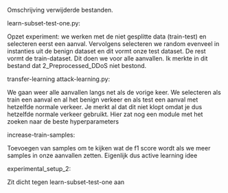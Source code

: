 Omschrijving verwijderde bestanden.

learn-subset-test-one.py:

Opzet experiment: we werken met de niet gesplitte data (train-test) en selecteren eerst een aanval.
Vervolgens selecteren we random evenveel in instanties uit de benign dataset en dit vormt onze test dataset.
De rest vormt de train-dataset. Dit doen we voor alle aanvallen. Ik merkte in dit bestand dat 2_Preprocessed_DDoS niet bestond.

transfer-learning attack-learning.py:

We gaan weer alle aanvallen langs net als de vorige keer. 
We selecteren als train een aanval en al het benign verkeer en als test een aanval met hetzelfde normale verkeer.
Je merkt al dat dit niet klopt omdat je dus hetzelfde normale verkeer gebruikt. 
Hier zat nog een module met het zoeken naar de beste hyperparameters

increase-train-samples:

Toevoegen van samples om te kijken wat de f1 score wordt als we meer samples in onze aanvallen zetten. Eigenlijk dus active learning idee

experimental_setup_2:

Zit dicht tegen learn-subset-test-one aan

